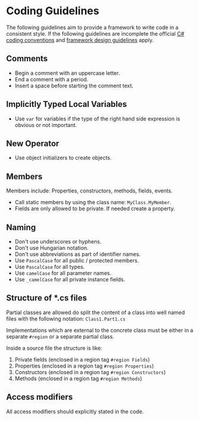 # Coding Guidelines
The following guidelines aim to provide a framework to write code in a consistent style. If the following guidelines are incomplete the official [C# coding conventions](https://docs.microsoft.com/en-us/dotnet/csharp/programming-guide/inside-a-program/coding-conventions) and [framework design guidelines](https://docs.microsoft.com/en-us/dotnet/standard/design-guidelines/) apply.

## Comments
- Begin a comment with an uppercase letter.
- End a comment with a period.
- Insert a space before starting the comment text.

## Implicitly Typed Local Variables
- Use `var` for variables if the type of the right hand side expression is obvious or not important.

## New Operator
- Use object initializers to create objects.

## Members
Members include: Properties, constructors, methods, fields, events.
- Call static members by using the class name: `MyClass.MyMember`.
- Fields are only allowed to be private. If needed create a property.

## Naming
- Don't use underscores or hyphens.
- Don't use Hungarian notation.
- Don't use abbreviations as part of identifier names.
- Use `PascalCase` for all public / protected members.
- Use `PascalCase` for all types.
- Use `camelCase` for all parameter names.
- Use `_camelCase` for all private instance fields.

## Structure of *.cs files
Partial classes are allowed do split the content of a class into well named files with the following notation: `Class1.Part1.cs`

Implementations which are external to the concrete class must be either in a separate `#region` or a separate partial class.

Inside a source file the structure is like:
 1. Private fields (enclosed in a region tag `#region Fields`)
 2. Properties (enclosed in a region tag `#region Properties`)
 3. Constructors (enclosed in a region tag `#region Constructors`)
 4. Methods (enclosed in a region tag `#region Methods`)
 
 ## Access modifiers
 All access modifiers should explicitly stated in the code.
 
